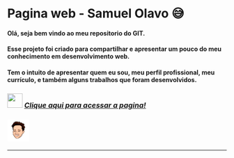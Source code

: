 ﻿# Pagina web - Samuel Olavo :sweat_smile:



#### Olá, seja bem vindo ao meu repositorio do GIT.  

####  



#### Esse projeto foi criado para compartilhar e apresentar um pouco do meu conhecimento em desenvolvimento web.

#### Tem o intuito de apresentar quem eu sou, meu perfil profissional, meu currículo, e também alguns trabalhos que foram desenvolvidos.





### <img src="https://media.giphy.com/media/d8cFOb7rJCBu0bCaQR/giphy.gif" width="35" height="33"/> <a href="https://samuelolavo.github.io/samuelolavo" target="_self">*Clique aqui para acessar a pagina!* </a>

###     <img src="Imagens\CabecaSam1.png" width="50" height="50" />


------

